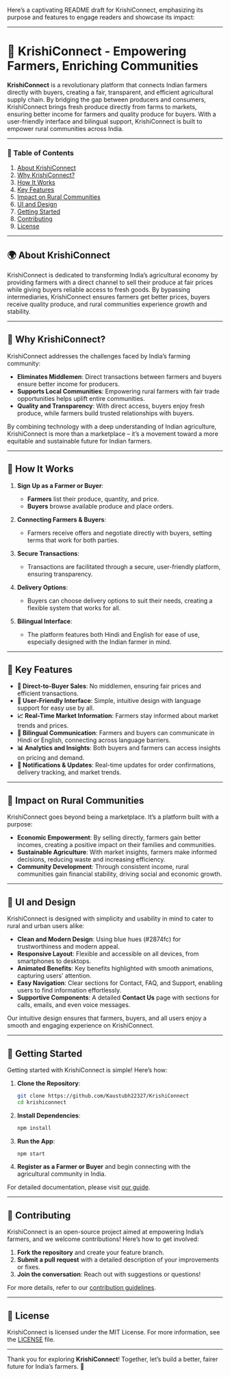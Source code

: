 Here’s a captivating README draft for KrishiConnect, emphasizing its purpose and features to engage readers and showcase its impact:

---

# 🌾 KrishiConnect - Empowering Farmers, Enriching Communities

**KrishiConnect** is a revolutionary platform that connects Indian farmers directly with buyers, creating a fair, transparent, and efficient agricultural supply chain. By bridging the gap between producers and consumers, KrishiConnect brings fresh produce directly from farms to markets, ensuring better income for farmers and quality produce for buyers. With a user-friendly interface and bilingual support, KrishiConnect is built to empower rural communities across India.

---

### 📜 Table of Contents
1. [About KrishiConnect](#about-krishiconnect)
2. [Why KrishiConnect?](#why-krishiconnect)
3. [How It Works](#how-it-works)
4. [Key Features](#key-features)
5. [Impact on Rural Communities](#impact-on-rural-communities)
6. [UI and Design](#ui-and-design)
7. [Getting Started](#getting-started)
8. [Contributing](#contributing)
9. [License](#license)

---

## 🌍 About KrishiConnect

KrishiConnect is dedicated to transforming India’s agricultural economy by providing farmers with a direct channel to sell their produce at fair prices while giving buyers reliable access to fresh goods. By bypassing intermediaries, KrishiConnect ensures farmers get better prices, buyers receive quality produce, and rural communities experience growth and stability.

---

## 🌟 Why KrishiConnect?

KrishiConnect addresses the challenges faced by India’s farming community:
- **Eliminates Middlemen**: Direct transactions between farmers and buyers ensure better income for producers.
- **Supports Local Communities**: Empowering rural farmers with fair trade opportunities helps uplift entire communities.
- **Quality and Transparency**: With direct access, buyers enjoy fresh produce, while farmers build trusted relationships with buyers.

By combining technology with a deep understanding of Indian agriculture, KrishiConnect is more than a marketplace – it’s a movement toward a more equitable and sustainable future for Indian farmers.

---

## 🔄 How It Works

1. **Sign Up as a Farmer or Buyer**: 
   - **Farmers** list their produce, quantity, and price.
   - **Buyers** browse available produce and place orders.

2. **Connecting Farmers & Buyers**:
   - Farmers receive offers and negotiate directly with buyers, setting terms that work for both parties.

3. **Secure Transactions**:
   - Transactions are facilitated through a secure, user-friendly platform, ensuring transparency.

4. **Delivery Options**:
   - Buyers can choose delivery options to suit their needs, creating a flexible system that works for all.

5. **Bilingual Interface**:
   - The platform features both Hindi and English for ease of use, especially designed with the Indian farmer in mind.

---

## 🔑 Key Features

- **🌾 Direct-to-Buyer Sales**: No middlemen, ensuring fair prices and efficient transactions.
- **📱 User-Friendly Interface**: Simple, intuitive design with language support for easy use by all.
- **📈 Real-Time Market Information**: Farmers stay informed about market trends and prices.
- **💬 Bilingual Communication**: Farmers and buyers can communicate in Hindi or English, connecting across language barriers.
- **📊 Analytics and Insights**: Both buyers and farmers can access insights on pricing and demand.
- **🔔 Notifications & Updates**: Real-time updates for order confirmations, delivery tracking, and market trends.

---

## 🌾 Impact on Rural Communities

KrishiConnect goes beyond being a marketplace. It’s a platform built with a purpose:
- **Economic Empowerment**: By selling directly, farmers gain better incomes, creating a positive impact on their families and communities.
- **Sustainable Agriculture**: With market insights, farmers make informed decisions, reducing waste and increasing efficiency.
- **Community Development**: Through consistent income, rural communities gain financial stability, driving social and economic growth.

---

## 🎨 UI and Design

KrishiConnect is designed with simplicity and usability in mind to cater to rural and urban users alike:
- **Clean and Modern Design**: Using blue hues (#2874fc) for trustworthiness and modern appeal.
- **Responsive Layout**: Flexible and accessible on all devices, from smartphones to desktops.
- **Animated Benefits**: Key benefits highlighted with smooth animations, capturing users’ attention.
- **Easy Navigation**: Clear sections for Contact, FAQ, and Support, enabling users to find information effortlessly.
- **Supportive Components**: A detailed **Contact Us** page with sections for calls, emails, and even voice messages.

Our intuitive design ensures that farmers, buyers, and all users enjoy a smooth and engaging experience on KrishiConnect.

---

## 🚀 Getting Started

Getting started with KrishiConnect is simple! Here’s how:

1. **Clone the Repository**:
   ```bash
   git clone https://github.com/Kaustubh22327/KrishiConnect
   cd krishiconnect
   ```

2. **Install Dependencies**:
   ```bash
   npm install
   ```

3. **Run the App**:
   ```bash
   npm start
   ```

4. **Register as a Farmer or Buyer** and begin connecting with the agricultural community in India.

For detailed documentation, please visit [our guide](link-to-docs).

---

## 🤝 Contributing

KrishiConnect is an open-source project aimed at empowering India’s farmers, and we welcome contributions! Here’s how to get involved:

1. **Fork the repository** and create your feature branch.
2. **Submit a pull request** with a detailed description of your improvements or fixes.
3. **Join the conversation**: Reach out with suggestions or questions!

For more details, refer to our [contribution guidelines](link-to-contribution-guide).

---

## 📜 License

KrishiConnect is licensed under the MIT License. For more information, see the [LICENSE](link-to-license) file.

---

Thank you for exploring **KrishiConnect**! Together, let’s build a better, fairer future for India’s farmers. 🌱
